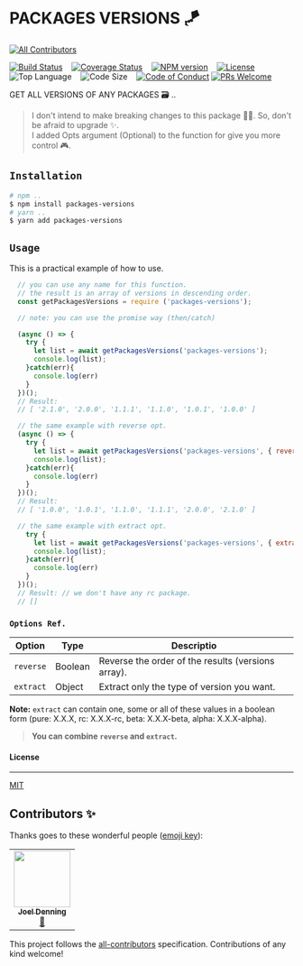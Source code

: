 # PACKAGES VERSIONS 🪁
<!-- ALL-CONTRIBUTORS-BADGE:START - Do not remove or modify this section -->
[![All Contributors](https://img.shields.io/badge/all_contributors-1-orange.svg?style=flat-square)](#contributors-)
<!-- ALL-CONTRIBUTORS-BADGE:END -->

[![Build Status][travis-badge]][travis-url] &nbsp;&nbsp;
[![Coverage Status][coveralls-badge]][coveralls-url] &nbsp;&nbsp;
[![NPM version][npm-badge]][npm-url] &nbsp;&nbsp;
[![License][license-badge]][license-url] &nbsp;&nbsp;
![Top Language][top-language-badge] &nbsp;&nbsp;
![Code Size][code-size-badge] &nbsp;&nbsp;
[![Code of Conduct][coc-badge]][coc-url]
[![PRs Welcome][pr-badge]][pr-url] &nbsp;&nbsp;

[travis-badge]: https://travis-ci.org/3imed-jaberi/packages-versions.svg?branch=master
[travis-url]: https://travis-ci.org/3imed-jaberi/packages-versions
[coveralls-badge]: https://coveralls.io/repos/github/3imed-jaberi/packages-versions/badge.svg?branch=master
[coveralls-url]: https://coveralls.io/github/3imed-jaberi/packages-versions?branch=master
[npm-badge]: https://img.shields.io/npm/v/packages-versions.svg?style=flat
[npm-url]: https://www.npmjs.com/package/packages-versions
[license-badge]: https://img.shields.io/badge/license-MIT-green.svg?style=flat-square
[license-url]: https://github.com/3imed-jaberi/packages-versions/blob/master/LICENSE
[top-language-badge]: https://img.shields.io/github/languages/top/3imed-jaberi/packages-versions
[code-size-badge]: https://img.shields.io/github/languages/code-size/3imed-jaberi/packages-versions
[coc-badge]: https://img.shields.io/badge/code%20of-conduct-ff69b4.svg?style=flat-square
[coc-url]: https://github.com/3imed-jaberi/packages-versions/blob/master/CODE_OF_CONDUCT.md
[pr-badge]: https://img.shields.io/badge/PRs-welcome-brightgreen.svg
[pr-url]: https://github.com/3imed-jaberi/packages-versions/blob/master/CONTRIBUTING.md

GET ALL VERSIONS OF ANY PACKAGES 🗃 .. 

> I don't intend to make breaking changes to this package 🙌🏻. So, don't be afraid to upgrade ✨. <br/> I added Opts argument (Optional) to the function for give you more control 🎮. 

## `Installation`

```bash
# npm ..
$ npm install packages-versions
# yarn ..
$ yarn add packages-versions
```


## `Usage`

This is a practical example of how to use.

```javascript
  // you can use any name for this function.
  // the result is an array of versions in descending order.
  const getPackagesVersions = require ('packages-versions');

  // note: you can use the promise way (then/catch)

  (async () => {
    try {
      let list = await getPackagesVersions('packages-versions');
      console.log(list);
    }catch(err){
      console.log(err) 
    }
  })();
  // Result: 
  // [ '2.1.0', '2.0.0', '1.1.1', '1.1.0', '1.0.1', '1.0.0' ]

  // the same example with reverse opt.
  (async () => {
    try {
      let list = await getPackagesVersions('packages-versions', { reverse: true });
      console.log(list);
    }catch(err){
      console.log(err) 
    }
  })();
  // Result: 
  // [ '1.0.0', '1.0.1', '1.1.0', '1.1.1', '2.0.0', '2.1.0' ]

  // the same example with extract opt.
    try {
      let list = await getPackagesVersions('packages-versions', { extract: { rc: true } });
      console.log(list);
    }catch(err){
      console.log(err) 
    }
  })();
  // Result: // we don't have any rc package.
  // []

```

### `Options Ref.` 

  | Option      | Type      | Descriptio                                                      |
  | ----------- | --------- | --------------------------------------------------------------- |
  | `reverse`   | Boolean   | Reverse the order of the results (versions array).              |
  | `extract`   | Object    | Extract only the type of version you want.                      |

**Note:** `extract` can contain one, some or all of these values ​​in a boolean form (pure: X.X.X, rc: X.X.X-rc, beta: X.X.X-beta, alpha: X.X.X-alpha).

> __You can combine `reverse` and `extract`.__


#### License
---
[MIT](LICENSE)
## Contributors ✨

Thanks goes to these wonderful people ([emoji key](https://allcontributors.org/docs/en/emoji-key)):

<!-- ALL-CONTRIBUTORS-LIST:START - Do not remove or modify this section -->
<!-- prettier-ignore-start -->
<!-- markdownlint-disable -->
<table>
  <tr>
    <td align="center"><a href="http://twitter.com/joelbdenning"><img src="https://avatars1.githubusercontent.com/u/5524384?v=4" width="100px;" alt=""/><br /><sub><b>Joel Denning</b></sub></a><br /><a href="https://github.com/3imed-jaberi/packages-versions/commits?author=joeldenning" title="Documentation">📖</a></td>
  </tr>
</table>

<!-- markdownlint-enable -->
<!-- prettier-ignore-end -->
<!-- ALL-CONTRIBUTORS-LIST:END -->

This project follows the [all-contributors](https://github.com/all-contributors/all-contributors) specification. Contributions of any kind welcome!